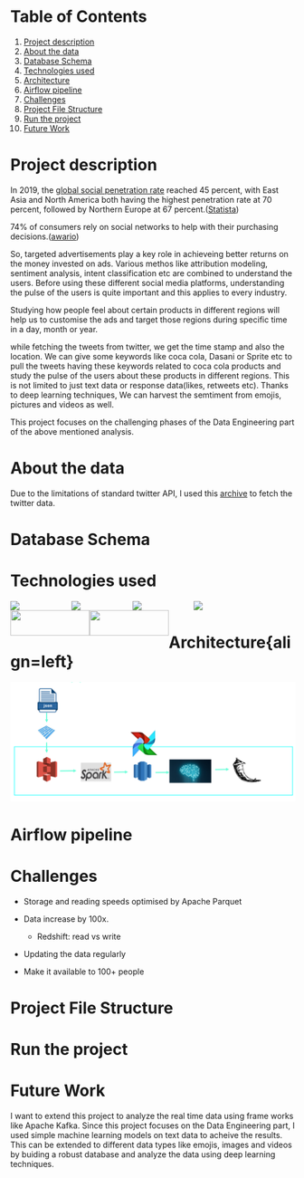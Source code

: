 # Table of Contents
1. [Project description](#Project-description)
2. [About the data](#About-the-data)
3. [Database Schema](#Database-Schema)
4. [Technologies used](#Technologies-used)
5. [Architecture](#Architecture)
6. [Airflow pipeline](#Airflow-pipeline)
7. [Challenges](#Challenges)
8. [Project File Structure](#Project-File-Structure)
9. [Run the project](#Run-the-project)
10. [Future Work](#Future-Work) 

# Project description

In 2019, the [global social penetration rate](https://www.statista.com/statistics/269615/social-network-penetration-by-region/) reached 45 percent, with East Asia and North America both having the highest penetration rate at 70 percent, followed by Northern Europe at 67 percent.([Statista](https://www.statista.com/topics/1164/social-networks/))

74% of consumers rely on social networks to help with their purchasing decisions.([awario](https://awario.com/blog/how-social-networks-influence-74-of-shoppers-for-their-purchasing-decisions-today/))

So, targeted advertisements play a key role in achieveing better returns on the money invested on ads. Various methos like attribution modeling, sentiment analysis, intent classification etc are combined to understand the users. Before using these different social media platforms, understanding the pulse of the users is quite important and this applies to every industry.

Studying how people feel about certain products in different regions will help us to customise the ads and target those regions during specific time in a day, month or year.

while fetching the tweets from twitter, we get the time stamp and also the location. We can give some keywords like coca cola, Dasani or Sprite etc to pull the tweets having these keywords related to coca cola products and study the pulse of the users about these products in different regions. This is not limited to just text data or response data(likes, retweets etc). Thanks to deep learning techniques, We can harvest the semtiment from emojis, pictures and videos as well.

This project focuses on the challenging phases of the Data Engineering part of the above mentioned analysis.
# About the data
Due to the limitations of standard twitter API, I used this [archive](https://archive.org/details/twitterstream?and%5B%5D=year%3A%222018%22) to fetch the twitter data. 

# Database Schema

# Technologies used
<img align="left" src="https://upload.wikimedia.org/wikipedia/commons/thumb/9/93/Amazon_Web_Services_Logo.svg/512px-Amazon_Web_Services_Logo.svg.png" width=108>
<img align="left" src="https://upload.wikimedia.org/wikipedia/en/2/29/Apache_Spark_Logo.svg" width=108>
<img align="left" src="https://ncrocfer.github.io/images/airflow-logo.png" width=108>
<img align="left" src="https://cdn.sisense.com/wp-content/uploads/aws-redshift-connector.png" width=108>
<img align="left" src="https://braze-marketing-assets.s3.amazonaws.com/images/partner_logos/amazon-s3.png" width=140, height=45>
<img align="left" src="https://upload.wikimedia.org/wikipedia/commons/3/3c/Flask_logo.svg" width=140, height=45><br />

# Architecture{align=left}
![Architecture](https://github.com/Abhinavkaitha/Data-Engineering-Capstone-Project/blob/master/Images/Screenshot%202020-01-16%20at%204.44.19%20PM.png)
# Airflow pipeline

# Challenges
- Storage and reading speeds optimised by Apache Parquet

- Data increase by 100x.
    - Redshift: read vs write

- Updating the data regularly

- Make it available to 100+ people

# Project File Structure

# Run the project

# Future Work

I want to extend this project to analyze the real time data using frame works like Apache Kafka. Since this project focuses on the Data Engineering part, I used simple machine learning models on text data to acheive the results. This can be extended to different data types like emojis, images and videos by buiding a robust database and analyze the data using deep learning techniques.
